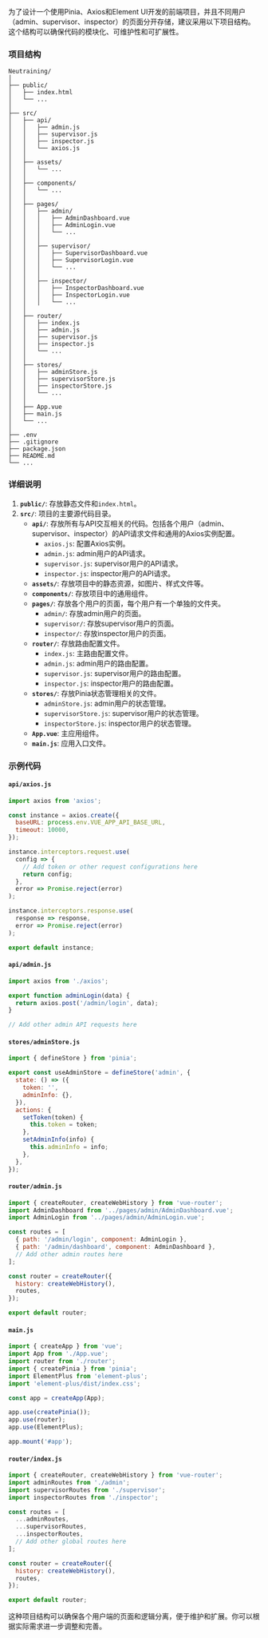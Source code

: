 为了设计一个使用Pinia、Axios和Element UI开发的前端项目，并且不同用户（admin、supervisor、inspector）的页面分开存储，建议采用以下项目结构。这个结构可以确保代码的模块化、可维护性和可扩展性。

### 项目结构

```
Neutraining/
│
├── public/
│   ├── index.html
│   └── ...
│
├── src/
│   ├── api/
│   │   ├── admin.js
│   │   ├── supervisor.js
│   │   ├── inspector.js
│   │   └── axios.js
│   │
│   ├── assets/
│   │   └── ...
│   │
│   ├── components/
│   │   └── ...
│   │
│   ├── pages/
│   │   ├── admin/
│   │   │   ├── AdminDashboard.vue
│   │   │   ├── AdminLogin.vue
│   │   │   └── ...
│   │   │
│   │   ├── supervisor/
│   │   │   ├── SupervisorDashboard.vue
│   │   │   ├── SupervisorLogin.vue
│   │   │   └── ...
│   │   │
│   │   ├── inspector/
│   │   │   ├── InspectorDashboard.vue
│   │   │   ├── InspectorLogin.vue
│   │   │   └── ...
│   │
│   ├── router/
│   │   ├── index.js
│   │   ├── admin.js
│   │   ├── supervisor.js
│   │   ├── inspector.js
│   │   └── ...
│   │
│   ├── stores/
│   │   ├── adminStore.js
│   │   ├── supervisorStore.js
│   │   ├── inspectorStore.js
│   │   └── ...
│   │
│   ├── App.vue
│   ├── main.js
│   └── ...
│
├── .env
├── .gitignore
├── package.json
├── README.md
└── ...
```

### 详细说明

1. **`public/`**: 存放静态文件和`index.html`。
2. **`src/`**: 项目的主要源代码目录。
   - **`api/`**: 存放所有与API交互相关的代码。包括各个用户（admin、supervisor、inspector）的API请求文件和通用的Axios实例配置。
     - `axios.js`: 配置Axios实例。
     - `admin.js`: admin用户的API请求。
     - `supervisor.js`: supervisor用户的API请求。
     - `inspector.js`: inspector用户的API请求。
   - **`assets/`**: 存放项目中的静态资源，如图片、样式文件等。
   - **`components/`**: 存放项目中的通用组件。
   - **`pages/`**: 存放各个用户的页面，每个用户有一个单独的文件夹。
     - `admin/`: 存放admin用户的页面。
     - `supervisor/`: 存放supervisor用户的页面。
     - `inspector/`: 存放inspector用户的页面。
   - **`router/`**: 存放路由配置文件。
     - `index.js`: 主路由配置文件。
     - `admin.js`: admin用户的路由配置。
     - `supervisor.js`: supervisor用户的路由配置。
     - `inspector.js`: inspector用户的路由配置。
   - **`stores/`**: 存放Pinia状态管理相关的文件。
     - `adminStore.js`: admin用户的状态管理。
     - `supervisorStore.js`: supervisor用户的状态管理。
     - `inspectorStore.js`: inspector用户的状态管理。
   - **`App.vue`**: 主应用组件。
   - **`main.js`**: 应用入口文件。

### 示例代码

#### `api/axios.js`

```javascript
import axios from 'axios';

const instance = axios.create({
  baseURL: process.env.VUE_APP_API_BASE_URL,
  timeout: 10000,
});

instance.interceptors.request.use(
  config => {
    // Add token or other request configurations here
    return config;
  },
  error => Promise.reject(error)
);

instance.interceptors.response.use(
  response => response,
  error => Promise.reject(error)
);

export default instance;
```

#### `api/admin.js`

```javascript
import axios from './axios';

export function adminLogin(data) {
  return axios.post('/admin/login', data);
}

// Add other admin API requests here
```

#### `stores/adminStore.js`

```javascript
import { defineStore } from 'pinia';

export const useAdminStore = defineStore('admin', {
  state: () => ({
    token: '',
    adminInfo: {},
  }),
  actions: {
    setToken(token) {
      this.token = token;
    },
    setAdminInfo(info) {
      this.adminInfo = info;
    },
  },
});
```

#### `router/admin.js`

```javascript
import { createRouter, createWebHistory } from 'vue-router';
import AdminDashboard from '../pages/admin/AdminDashboard.vue';
import AdminLogin from '../pages/admin/AdminLogin.vue';

const routes = [
  { path: '/admin/login', component: AdminLogin },
  { path: '/admin/dashboard', component: AdminDashboard },
  // Add other admin routes here
];

const router = createRouter({
  history: createWebHistory(),
  routes,
});

export default router;
```

#### `main.js`

```javascript
import { createApp } from 'vue';
import App from './App.vue';
import router from './router';
import { createPinia } from 'pinia';
import ElementPlus from 'element-plus';
import 'element-plus/dist/index.css';

const app = createApp(App);

app.use(createPinia());
app.use(router);
app.use(ElementPlus);

app.mount('#app');
```

#### `router/index.js`

```javascript
import { createRouter, createWebHistory } from 'vue-router';
import adminRoutes from './admin';
import supervisorRoutes from './supervisor';
import inspectorRoutes from './inspector';

const routes = [
  ...adminRoutes,
  ...supervisorRoutes,
  ...inspectorRoutes,
  // Add other global routes here
];

const router = createRouter({
  history: createWebHistory(),
  routes,
});

export default router;
```

这种项目结构可以确保各个用户端的页面和逻辑分离，便于维护和扩展。你可以根据实际需求进一步调整和完善。